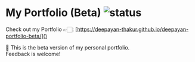 # My Portfolio (Beta) ![status](https://img.shields.io/badge/status-beta-yellow)

Check out my Portfolio 👉🏻: [https://deepayan-thakur.github.io/deepayan-portfolio-beta/]()


🚀 This is the beta version of my personal portfolio.  
Feedback is welcome!
